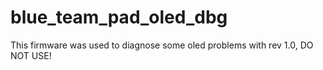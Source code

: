 # blue_team_pad_oled_dbg

This firmware was used to diagnose some oled problems with rev 1.0, DO NOT USE!
